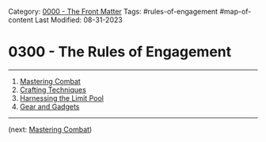 Category: [0000 - The Front Matter](../0000%20-%20The%20Front%20Matter/0000%20-%20The%20Front%20Matter.md)
Tags: #rules-of-engagement #map-of-content 
Last Modified: 08-31-2023

# 0300 - The Rules of Engagement

****

1. [Mastering Combat](Mastering%20Combat.md)
2. [Crafting Techniques](Crafting%20Techniques.md)
3. [Harnessing the Limit Pool](Harnessing%20the%20Limit%20Pool.md)
4. [Gear and Gadgets](Gear%20and%20Gadget.md)

****

(next: [Mastering Combat](Mastering%20Combat.md))